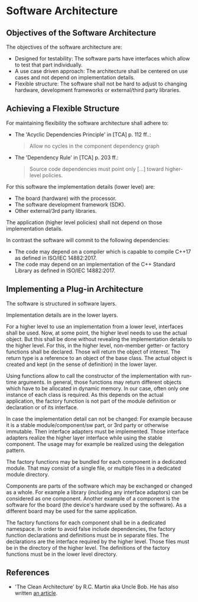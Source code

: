 Software Architecture
=====================

Objectives of the Software Architecture
---------------------------------------

The objectives of the software architecture are:

 - Designed for testability: The software parts have interfaces which allow to test that part individually.
 - A use case driven approach: The architecture shall be centered on use cases and not depend on implementation details.
 - Flexible structure: The software shall not be hard to adjust to changing hardware, development frameworks or external/third party libraries.

Achieving a Flexible Structure
------------------------------

For maintaining flexibility the software architecture shall adhere to:

 - The 'Acyclic Dependencies Principle' in [TCA] p. 112 ff..:  
   > Allow no cycles in the component dependency graph
 - The 'Dependency Rule' in [TCA] p. 203 ff.:  
   > Source code dependencies must point only [...] toward higher-level policies.

For this software the implementation details (lower level) are:

 - The board (hardware) with the processor.
 - The software development framework (SDK).
 - Other external/3rd party libraries.

The application (higher level policies) shall not depend on those implementation details.

In contrast the software will commit to the following dependencies:

 - The code may depend on a compiler which is capable to compile C++17 as defined in ISO/IEC 14882:2017.
 - The code may depend on an implementation of the C++ Standard Library as defined in ISO/IEC 14882:2017.
  
Implementing a Plug-in Architecture
-----------------------------------

The software is structured in software layers.

Implementation details are in the lower layers.

For a higher level to use an implementation from a lower level, interfaces shall be used.
Now, at some point, the higher level needs to use the actual object.
But this shall be done without revealing the implementation details to the higher level.
For this, in the higher level, non-member getter- or factory functions shall be declared.
Those will return the object of interest.
The return type is a reference to an object of the base class.
The actual object is created and kept (in the sense of definition) in the lower layer.

Using functions allow to call the constructor of the implementation with run-time arguments.
In general, those functions may return different objects which have to be allocated in dynamic memory.
In our case, often only one instance of each class is required.
As this depends on the actual application, the factory function is not part of the module definition or declaration or of its interface.

In case the implementation detail can not be changed:
For example because it is a stable module/component/sw part, or 3rd party or otherwise immutable.
Then interface adapters must be implemented.
Those interface adapters realize the higher layer interface while using the stable component.
The usage may for example be realized using the delegation pattern.

The factory functions may be bundled for each component in a dedicated module.
That may consist of a single file, or multiple files in a dedicated module directory.

Components are parts of the software which may be exchanged or changed as a whole.
For example a library (including any interface adaptors) can be considered as one component.
Another example of a component is the software for the board (the device's hardware used by the software).
As a different board may be used for the same application.

The factory functions for each component shall be in a dedicated namespace.
In order to avoid false include dependencies, the factory function declarations and definitions must be in separate files.
The declarations are the interface required by the higher level.
Those files must be in the directory of the higher level.
The definitions of the factory functions must be in the lower level directory.

References
----------

* 'The Clean Architecture' by R.C. Martin aka Uncle Bob. He has also written [an article](https://blog.cleancoder.com/uncle-bob/2012/08/13/the-clean-architecture.html).
